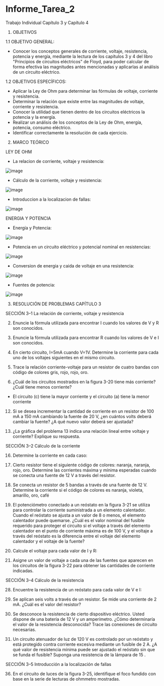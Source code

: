 # Informe_Tarea_2
Trabajo Individual Capítulo 3 y Capítulo 4

1. OBJETIVOS

1.1 OBJETIVO GENERAL:

- Conocer los conceptos generales de corriente, voltaje, resistencia, potencia y energía, mediante la lectura de los capítulos 3 y 4 del libro "Principios de circuitos eléctricos" de Floyd, para poder calcular de forma efectiva las magnitudes antes mencionadas y aplicarlas al análisis de un circuito eléctrico.

1.2 OBJETIVOS ESPECÍFICOS:

-  Aplicar la Ley de Ohm para determinar las fórmulas de voltaje, corriente y resistencia.
-  Determinar la relación que existe entre las magnitudes de voltaje, corriente y resistencia.
-  Conocer la utilidad que tienen dentro de los circuitos eléctricos la potencia y la energía.
-  Realizar un análisis de los conceptos de la Ley de Ohm, energía, potencia, consumo eléctrico.
-  Identificar correctamente la resolución de cada ejercicio.

2. MARCO TEÓRICO

LEY DE OHM
- La relacion de corriente, voltaje y resistencia:

![image](https://user-images.githubusercontent.com/105623628/169854122-79ead9ea-88e0-4b14-8ae9-d8677afe512d.png)

- Cálculo de la corriente, voltaje y resistencia:

![image](https://user-images.githubusercontent.com/105623628/169856197-053a7b4b-d01e-47b8-81eb-66e13728ddcc.png)

- Introduccion a la localizacion de fallas:

![image](https://user-images.githubusercontent.com/105623628/169856375-82785b89-0ecb-4569-b69f-3b60962a0747.png)

ENERGIA Y POTENCIA
- Energía y Potencia:

![image](https://user-images.githubusercontent.com/105623628/169856756-688bb808-9524-49f5-9e96-94b16400f17d.png)

- Potencia en un circuito eléctrico y potencial nominal en resistencias:

![image](https://user-images.githubusercontent.com/105623628/169856886-e57ad881-4777-4e03-8cd3-449f32be7c0d.png)

- Conversion de energia y caida de voltaje en una resistencia:

![image](https://user-images.githubusercontent.com/105623628/169856991-bfeae423-b34c-4a6f-9237-5c2a485d10ca.png)

- Fuentes de potencia: 

![image](https://user-images.githubusercontent.com/105623628/169857126-056a8896-ed32-487c-9ff3-15b97582adfc.png)

3. RESOLUCIÓN DE PROBLEMAS CAPÍTULO 3

SECCIÓN 3–1 La relación de corriente, voltaje y resistencia

2. Enuncie la fórmula utilizada para encontrar I cuando los valores de V y R son conocidos.


4. Enuncie la fórmula utilizada para encontrar R cuando los valores de V e I son conocidos.

6. En cierto circuito, I=5mA cuando V=1V. Determine la corriente para cada uno de los voltajes siguientes en el mismo circuito.

8. Trace la relación corriente-voltaje para un resistor de cuatro bandas con código de colores gris, rojo,
rojo, oro.

10. ¿Cuál de los circuitos mostrados en la figura 3-20 tiene más corriente? ¿Cuál tiene menos corriente?



- El circuito (c) tiene la mayor corriente y el circuito (a) tiene la menor corriente  

12. Si se desea incrementar la cantidad de corriente en un resistor de 100 mA a 150 mA cambiando la fuente de 20 V, ¿en cuántos volts deberá cambiar la fuente? ¿A qué nuevo valor deberá ser ajustada?

14. ¿La gráfica del problema 13 indica una relación lineal entre voltaje y corriente? Explique su respuesta.

SECCIÓN 3–2 Cálculo de la corriente

16. Determine la corriente en cada caso:

18. Cierto resistor tiene el siguiente código de colores: naranja, naranja, rojo, oro. Determine las corrientes máxima y mínima esperadas cuando se conecta una fuente de 12 V a través del resistor.

20. Se conecta un resistor de 5 bandas a través de una fuente de 12 V. Determine la corriente si el código
de colores es naranja, violeta, amarillo, oro, café

22. El potenciómetro conectado a un reóstato en la figura 3-21 se utiliza para controlar la corriente suministrada a un elemento calentador. Cuando el reóstato se ajusta a un valor de 8  o menos, el elemento calentador puede quemarse. ¿Cuál es el valor nominal del fusible requerido para proteger el circuito
si el voltaje a través del elemento calentador en el punto de corriente máxima es de 100 V, y el voltaje
a través del reóstato es la diferencia entre el voltaje del elemento calentador y el voltaje de la fuente?

24. Calcule el voltaje para cada valor de I y R:

26. Asigne un valor de voltaje a cada una de las fuentes que aparecen en los circuitos de la figura 3-22 para obtener las cantidades de corriente indicadas.

SECCIÓN 3–4 Cálculo de la resistencia

28. Encuentre la resistencia de un reóstato para cada valor de V e I:

30. Se aplican seis volts a través de un resistor. Se mide una corriente de 2 mA. ¿Cuál es el valor del resistor?

32. Se desconoce la resistencia de cierto dispositivo eléctrico. Usted dispone de una batería de 12 V y un
amperímetro. ¿Cómo determinaría el valor de la resistencia desconocida? Trace las conexiones de circuito necesarias.

34. Un circuito atenuador de luz de 120 V es controlado por un reóstato y está protegido contra corriente
excesiva mediante un fusible de 2 A. ¿A qué valor de resistencia mínima puede ser ajustado el reóstato sin que se funda el fusible? Suponga una resistencia de la lámpara de 15 .

SECCIÓN 3–5 Introducción a la localización de fallas

36. En el circuito de luces de la figura 3-25, identifique el foco fundido con base en la serie de lecturas de
ohmmetro mostradas.





















